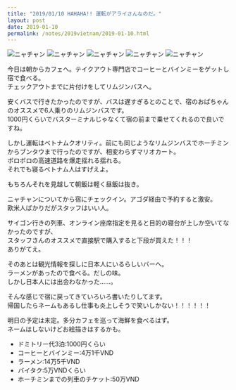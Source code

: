 ```yaml
---
title: "2019/01/10 HAHAHA!! 運転がアライさんなのだ。"
layout: post
date: 2019-01-10
permalink: /notes/2019vietnam/2019-01-10.html
---
```


![ニャチャン](https://images.rock54.net/travel/2019vietnam/69.jpeg "ニャチャン") 
![ニャチャン](https://images.rock54.net/travel/2019vietnam/70.jpeg "ニャチャン") 
![ニャチャン](https://images.rock54.net/travel/2019vietnam/71.jpeg "ニャチャン") 
![ニャチャン](https://images.rock54.net/travel/2019vietnam/72.jpeg "ニャチャン") 
![ニャチャン](https://images.rock54.net/travel/2019vietnam/73.jpeg "ニャチャン") 

今日は朝からカフェへ。テイクアウト専門店でコーヒーとバインミーをゲットし宿で食べる。  
チェックアウトまでに片付けをしてリムジンバスへ。  
  
安くバスで行きたかったのですが、バスは遅すぎるとのことで、宿のおばちゃんのオススメで6人乗りのリムジンバスです。  
1000円くらいでバスターミナルじゃなくて宿の前まで乗せてくれるので良いですね。  
  
しかし運転はベトナムクオリティ。前にも同じようなリムジンバスでホーチミンからブンタウまで行ったのですが、相変わらずマリオカート。  
ボロボロの高速道路を爆走揺れる揺れる。  
それでも寝るベトナム人はすげえよ。  
  
もちろんそれを見越して朝飯は軽く昼飯は抜き。  
  
ニャチャンについてから宿にチェックイン。アゴダ経由で予約すると激安。  
欧米人ばかりだがスタッフはいい人。  
  
サイゴン行きの列車、オンライン座席指定を見ると目的の寝台が上しか空いてなかったのですが、  
スタッフさんのオススメで直接駅で購入すると下段が買えた！！！  
ありがてえ。  
  
そのあとは観光情報を探しに日本人にいるらしいバーへ。  
ラーメンがあったので食べる。だしの味。  
しかし日本人には出会わなかった……。  
  
そんな感じで宿に戻ってきていろいろ書いたりしてます。  
帰国したらネームもあるし仕事も炎上しそうで笑いしかない！！！！！！  
  
明日の予定は未定。多分カフェを巡って海鮮を食べるはず。  
ネームはしないけどお絵描きはするかも。  


- ドミトリー代3泊:1000円くらい
- コーヒーとバインミー:4万1千VND
- ラーメン:14万5千VND
- バイタク:5万VNDくらい
- ホーチミンまでの列車のチケット:50万VND